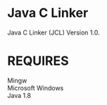 # Java C Linker
Java C Linker (JCL) Version 1.0.
# REQUIRES
Mingw<br>
Microsoft Windows<br>
Java 1.8
